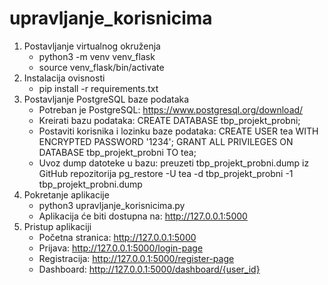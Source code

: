 # upravljanje_korisnicima
1. Postavljanje virtualnog okruženja
   - python3 -m venv venv_flask
   - source venv_flask/bin/activate
2. Instalacija ovisnosti
   - pip install -r requirements.txt
3. Postavljanje PostgreSQL baze podataka
   - Potreban je PostgreSQL: https://www.postgresql.org/download/
   - Kreirati bazu podataka: CREATE DATABASE tbp_projekt_probni;
   - Postaviti korisnika i lozinku baze podataka:
     CREATE USER tea WITH ENCRYPTED PASSWORD '1234';
     GRANT ALL PRIVILEGES ON DATABASE tbp_projekt_probni TO tea;
   - Uvoz dump datoteke u bazu: preuzeti tbp_projekt_probni.dump iz GitHub repozitorija
     pg_restore -U tea -d tbp_projekt_probni -1 tbp_projekt_probni.dump
4. Pokretanje aplikacije
   - python3 upravljanje_korisnicima.py
   - Aplikacija će biti dostupna na: http://127.0.0.1:5000
5. Pristup aplikaciji
   - Početna stranica: http://127.0.0.1:5000
   - Prijava: http://127.0.0.1:5000/login-page
   - Registracija: http://127.0.0.1:5000/register-page
   - Dashboard: http://127.0.0.1:5000/dashboard/{user_id}

